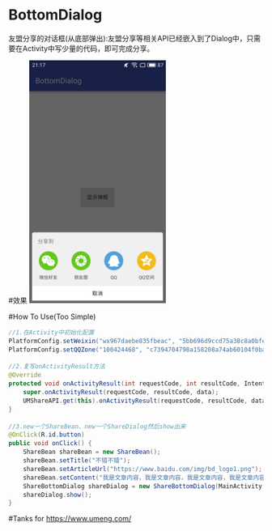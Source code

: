 # BottomDialog
友盟分享的对话框(从底部弹出):友盟分享等相关API已经嵌入到了Dialog中，只需要在Activity中写少量的代码，即可完成分享。

#效果
<img src="https://github.com/jingtianxiaozhi/BottomDialog/blob/master/pic/bottom_dialog.jpg?raw=true" height="480" width="270"/>


#How To Use(Too Simple)
```java  
//1.在Activity中初始化配置
PlatformConfig.setWeixin("wx967daebe835fbeac", "5bb696d9ccd75a38c8a0bfe0675559b3");
PlatformConfig.setQQZone("100424468", "c7394704798a158208a74ab60104f0ba");

//2.复写onActivityResult方法
@Override
protected void onActivityResult(int requestCode, int resultCode, Intent data) {
    super.onActivityResult(requestCode, resultCode, data);
    UMShareAPI.get(this).onActivityResult(requestCode, resultCode, data);
}

//3.new一个ShareBean、new一个ShareDialog然后show出来
@OnClick(R.id.button)
public void onClick() {
    ShareBean shareBean = new ShareBean();
    shareBean.setTitle("不错不错");
    shareBean.setArticleUrl("https://www.baidu.com/img/bd_logo1.png");
    shareBean.setContent("我是文章内容，我是文章内容，我是文章内容，我是文章内容，我是文章内容，我是文章内容！");
    ShareBottomDialog shareDialog = new ShareBottomDialog(MainActivity.this, shareBean);
    shareDialog.show();
}
```

#Tanks for
https://www.umeng.com/
